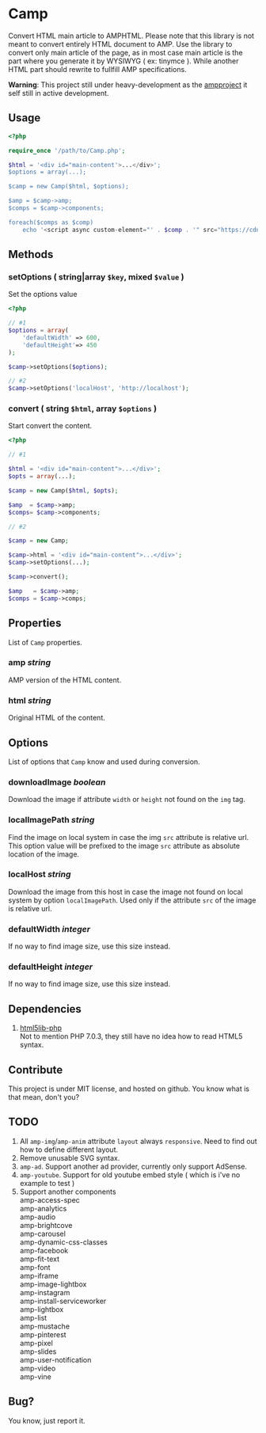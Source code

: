 Camp
====

Convert HTML main article to AMPHTML. Please note that this library is not meant
to convert entirely HTML document to AMP. Use the library to convert only main
article of the page, as in most case main article is the part where you generate
it by WYSIWYG ( ex: tinymce ). While another HTML part should rewrite to fullfill
AMP specifications.

**Warning**: This project still under heavy-development as the 
[ampproject](https://www.ampproject.org/) it self still in active development.

Usage
-----

```php
<?php

require_once '/path/to/Camp.php';

$html = '<div id="main-content'>...</div>';
$options = array(...);

$camp = new Camp($html, $options);

$amp = $camp->amp;
$comps = $camp->components;

foreach($comps as $comp)
    echo '<script async custom-element="' . $comp . '" src="https://cdn.ampproject.org/v0/' . $comp . '-0.1.js"></script>';
```

Methods
-------

### setOptions ( string|array `$key`, mixed `$value` )

Set the options value

```php
<?php

// #1
$options = array(
    'defaultWidth' => 600,
    'defaultHeight'=> 450
);

$camp->setOptions($options);

// #2
$camp->setOptions('localHost', 'http://localhost');
```

### convert ( string `$html`, array `$options` )

Start convert the content.

```php
<?php

// #1

$html = '<div id="main-content">...</div>';
$opts = array(...);

$camp = new Camp($html, $opts);

$amp  = $camp->amp;
$comps= $camp->components;

// #2

$camp = new Camp;

$camp->html = '<div id="main-content">...</div>';
$camp->setOptions(...);

$camp->convert();

$amp   = $camp->amp;
$comps = $camp->comps;
```

Properties
----------

List of `Camp` properties.

### amp *string*

AMP version of the HTML content.

### html *string*

Original HTML of the content.

Options
-------

List of options that `Camp` know and used during conversion.

### downloadImage *boolean*

Download the image if attribute `width` or `height` not found on the `img` tag.

### localImagePath *string*

Find the image on local system in case the img `src` attribute is relative url.
This option value will be prefixed to the image `src` attribute as absolute
location of the image.

### localHost *string*

Download the image from this host in case the image not found on local system
by option `localImagePath`. Used only if the attribute `src` of the image is
relative url.

### defaultWidth *integer*

If no way to find image size, use this size instead.

### defaultHeight *integer*

If no way to find image size, use this size instead.

Dependencies
------------

1. [html5lib-php](https://github.com/html5lib/html5lib-php)  
Not to mention PHP 7.0.3, they still have no idea how to read HTML5 syntax.

Contribute
----------

This project is under MIT license, and hosted on github. You know what is that mean,
don't you?

TODO
----

1. All `amp-img`/`amp-anim` attribute `layout` always `responsive`. Need to
find out how to define different layout.
2. Remove unusable SVG syntax.
3. `amp-ad`. Support another ad provider, currently only support AdSense.
4. `amp-youtube`. Support for old youtube embed style ( which is i've no example to test )
5. Support another components  
amp-access-spec  
amp-analytics  
amp-audio  
amp-brightcove  
amp-carousel  
amp-dynamic-css-classes  
amp-facebook  
amp-fit-text  
amp-font  
amp-iframe  
amp-image-lightbox  
amp-instagram  
amp-install-serviceworker  
amp-lightbox  
amp-list  
amp-mustache  
amp-pinterest  
amp-pixel  
amp-slides  
amp-user-notification  
amp-video  
amp-vine  

Bug?
----

You know, just report it.